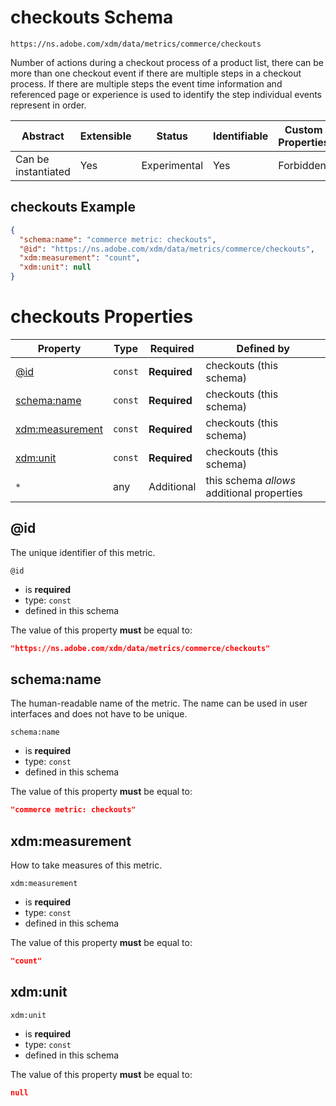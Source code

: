 
# checkouts Schema

```
https://ns.adobe.com/xdm/data/metrics/commerce/checkouts
```

Number of actions during a checkout process of a product list, there can be more than one checkout event if there are multiple steps in a checkout process. If there are multiple steps the event time information and referenced page or experience is used to identify the step individual events represent in order.

| Abstract | Extensible | Status | Identifiable | Custom Properties | Additional Properties | Defined In |
|----------|------------|--------|--------------|-------------------|-----------------------|------------|
| Can be instantiated | Yes | Experimental | Yes | Forbidden | Permitted | [data/checkouts.schema.json](data/checkouts.schema.json) |

## checkouts Example
```json
{
  "schema:name": "commerce metric: checkouts",
  "@id": "https://ns.adobe.com/xdm/data/metrics/commerce/checkouts",
  "xdm:measurement": "count",
  "xdm:unit": null
}
```

# checkouts Properties

| Property | Type | Required | Defined by |
|----------|------|----------|------------|
| [@id](#@id) | `const` | **Required** | checkouts (this schema) |
| [schema:name](#schemaname) | `const` | **Required** | checkouts (this schema) |
| [xdm:measurement](#xdmmeasurement) | `const` | **Required** | checkouts (this schema) |
| [xdm:unit](#xdmunit) | `const` | **Required** | checkouts (this schema) |
| `*` | any | Additional | this schema *allows* additional properties |

## @id

The unique identifier of this metric.

`@id`
* is **required**
* type: `const`
* defined in this schema

The value of this property **must** be equal to:

```json
"https://ns.adobe.com/xdm/data/metrics/commerce/checkouts"
```





## schema:name

The human-readable name of the metric. The name can be used in user interfaces and does not have to be unique.

`schema:name`
* is **required**
* type: `const`
* defined in this schema

The value of this property **must** be equal to:

```json
"commerce metric: checkouts"
```





## xdm:measurement

How to take measures of this metric.

`xdm:measurement`
* is **required**
* type: `const`
* defined in this schema

The value of this property **must** be equal to:

```json
"count"
```





## xdm:unit


`xdm:unit`
* is **required**
* type: `const`
* defined in this schema

The value of this property **must** be equal to:

```json
null
```




